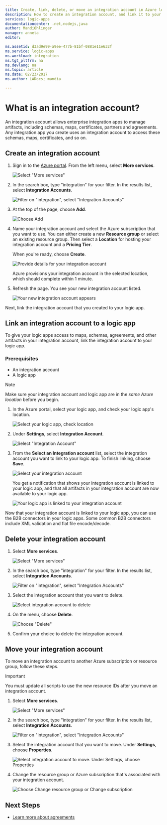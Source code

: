 ```yaml
---
title: Create, link, delete, or move an integration account in Azure logic apps | Microsoft Docs
description: How to create an integration account, and link it to your logic apps
services: logic-apps
documentationcenter: .net,nodejs,java
author: MandiOhlinger
manager: anneta
editor: 

ms.assetid: d3ad9e99-a9ee-477b-81bf-0881e11e632f
ms.service: logic-apps
ms.workload: integration
ms.tgt_pltfrm: na
ms.devlang: na
ms.topic: article
ms.date: 02/23/2017
ms.author: LADocs; mandia

---
```


# What is an integration account?

An integration account allows enterprise integration apps to manage artifacts, 
including schemas, maps, certificates, partners and agreements. 
Any integration app you create uses an integration account to access these schemas, 
maps, certificates, and so on.

## Create an integration account

1.	Sign in to the [Azure portal](http://portal.azure.com "Azure portal"). 
From the left menu, select **More services**.

	![Select "More services"](./media/logic-apps-enterprise-integration-accounts/account-1.png)

2. In the search box, type "integration" for your filter. 
In the results list, select **Integration Accounts**.

	![Filter on "integration", select "Integration Accounts"](./media/logic-apps-enterprise-integration-accounts/account-2.png)  

3. At the top of the page, choose **Add**.

	![Choose Add](./media/logic-apps-enterprise-integration-accounts/account-3.png)

4. Name your integration account and select the Azure subscription that you want to use. 
You can either create a new **Resource group** or select an existing resource group. 
Then select a **Location** for hosting your integration account and a **Pricing Tier**. 

	When you're ready, choose **Create**.

	![Provide details for your integration account](./media/logic-apps-enterprise-integration-accounts/account-4.png)

	Azure provisions your integration account 
	in the selected location, which should complete within 1 minute.

5. Refresh the page. You see your new integration account listed.

	![Your new integration account appears](./media/logic-apps-enterprise-integration-accounts/account-5.png) 

Next, link the integration account that you created to your logic app. 

## Link an integration account to a logic app

To give your logic apps access to maps, schemas, agreements, and other artifacts in your integration account, 
link the integration account to your logic app.

### Prerequisites

* An integration account
* A logic app

> [!NOTE] 
> Make sure your integration account and logic app are in the *same Azure location* before you begin.


1. In the Azure portal, select your logic app, and check your logic app's location.

	![Select your logic app, check location](./media/logic-apps-enterprise-integration-accounts/linkaccount-1.png)

2. Under **Settings**, select **Integration Account**.

	![Select "Integration Account"](./media/logic-apps-enterprise-integration-accounts/linkaccount-2.png)

3. From the **Select an Integration account** list, 
select the integration account you want to link to your logic app. 
To finish linking, choose **Save**.

	![Select your integration account](./media/logic-apps-enterprise-integration-accounts/linkaccount-3.png)

	You get a notification that shows your integration account is linked to your logic app, 
	and that all artifacts in your integration account are now available to your logic app.

	![Your logic app is linked to your integration account](./media/logic-apps-enterprise-integration-accounts/linkaccount-5.png)

Now that your integration account is linked to your logic app, 
you can use the B2B connectors in your logic apps. 
Some common B2B connectors include XML validation and flat file encode/decode.  

## Delete your integration account

1. Select **More services**.

	![Select "More services"](./media/logic-apps-enterprise-integration-accounts/account-1.png)

2. In the search box, type "integration" for your filter. 
In the results list, select **Integration Accounts**.

	![Filter on "integration", select "Integration Accounts"](./media/logic-apps-enterprise-integration-accounts/account-2.png)  

3. Select the integration account that you want to delete.

	![Select integration account to delete](./media/logic-apps-enterprise-integration-accounts/account-5.png)

4. On the menu, choose **Delete**.

	![Choose "Delete"](./media/logic-apps-enterprise-integration-accounts/delete.png)

5. Confirm your choice to delete the integration account.

## Move your integration account

To move an integration account to another Azure subscription or resource group, follow these steps.

> [!IMPORTANT]
> You must update all scripts to use the new resource IDs after you move an integration account.

1. Select **More services**.

	![Select "More services"](./media/logic-apps-enterprise-integration-accounts/account-1.png)

2. In the search box, type "integration" for your filter. 
In the results list, select **Integration Accounts**.

	![Filter on "integration", select "Integration Accounts"](./media/logic-apps-enterprise-integration-accounts/account-2.png)

3. Select the integration account that you want to move. 
Under **Settings**, choose **Properties**.

	![Select integration account to move. Under Settings, choose Properties](./media/logic-apps-enterprise-integration-accounts/move.png)

5. Change the resource group or Azure subscription that's associated with your integration account.

	![Choose Change resource group or Change subscription](./media/logic-apps-enterprise-integration-accounts/move-2.png)

## Next Steps
* [Learn more about agreements](../logic-apps/logic-apps-enterprise-integration-agreements.md "Learn about enterprise integration agreements")  

